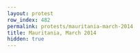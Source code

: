 ```yaml
---
layout: protest
row_index: 482
permalink: protests/mauritania-march-2014
title: Mauritania, March 2014
hidden: true
---
```

